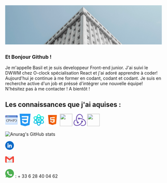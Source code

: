 # ![BasilDiouf](https://github.com/BasilDiouf/BasilDiouf/blob/main/White%20Business%20Architecture%20LinkedIn%20Banner.png)

### Et Bonjour Github ! 

Je m'appelle Basil et je suis developpeur Front-end junior. J'ai suivi le DWWM chez O-clock spécialisation React et j'ai adoré apprendre à coder! Aujourd'hui je continue à me former en codant, codant et codant. Je suis en recherche active d'un job et préssé d'intégrer une nouvelle équipe! N'hésitez pas à me contacter ! A bientôt !


## Les connaissances que j'ai aquises : 

<img height="40" src="https://github.com/BasilDiouf/BasilDiouf/blob/main/php.png">  <img height="40" src="https://github.com/BasilDiouf/BasilDiouf/blob/main/css-3.png">  <img height="40" src="https://github.com/BasilDiouf/BasilDiouf/blob/main/science.png">  <img height="40" src="https://github.com/BasilDiouf/BasilDiouf/blob/main/icons8-html-96.png">  <img height="40" width="40" src="https://cdn.simpleicons.org/typescript/green" />  <img height="40" src="https://github.com/BasilDiouf/BasilDiouf/blob/main/icons8-redux-an-open-source-javascript-library-for-managing-application-state-96.png">  <img height="40" width="40" src="https://cdn.simpleicons.org/next.js/green" />


![Anurag's GitHub stats](https://github-readme-stats.vercel.app/api?username=BasilDiouf&show_icons=true&theme=merko)

<p>
  <a href="https://www.linkedin.com/in/basil-diouf/"><img height="28" src="https://github.com/BasilDiouf/BasilDiouf/blob/main/linkedin.png"></a>
</p>
<p>
  <a href="mailto:basil.diouf@gmail.com"><img height="28" src="https://github.com/BasilDiouf/BasilDiouf/blob/main/gmail.png"></a>
</p>
<p>
  <a><img height="28" src="https://github.com/BasilDiouf/BasilDiouf/blob/main/whatsapp.png"> : + 33 6 28 40 04 62</a>
</p>

